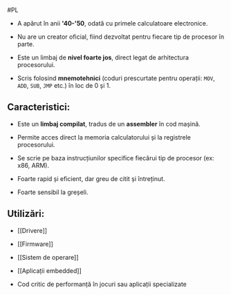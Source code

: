 #PL
- A apărut în anii **'40-'50**, odată cu primele calculatoare electronice.
    
- Nu are un creator oficial, fiind dezvoltat pentru fiecare tip de procesor în parte.
    
- Este un limbaj de **nivel foarte jos**, direct legat de arhitectura procesorului.
    
- Scris folosind **mnemotehnici** (coduri prescurtate pentru operații: `MOV`, `ADD`, `SUB`, `JMP` etc.) în loc de 0 și 1.
    

## Caracteristici:

- Este un **limbaj compilat**, tradus de un **assembler** în cod mașină.
    
- Permite acces direct la memoria calculatorului și la registrele procesorului.
    
- Se scrie pe baza instrucțiunilor specifice fiecărui tip de procesor (ex: x86, ARM).
    
- Foarte rapid și eficient, dar greu de citit și întreținut.
    
- Foarte sensibil la greșeli.
    

## Utilizări:

- [[Drivere]]
    
- [[Firmware]]
    
- [[Sistem de operare]]
    
- [[Aplicații embedded]]
    
- Cod critic de performanță în jocuri sau aplicații specializate